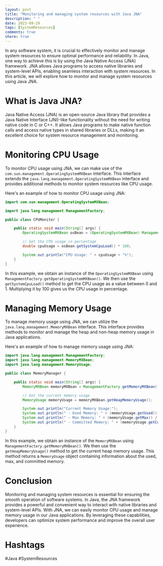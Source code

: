 ```yaml
---
layout: post
title: "Monitoring and managing system resources with Java JNA"
description: " "
date: 2023-09-29
tags: [SystemResources]
comments: true
share: true
---
```


In any software system, it is crucial to effectively monitor and manage system resources to ensure optimal performance and reliability. In Java, one way to achieve this is by using the Java Native Access (JNA) framework. JNA allows Java programs to access native libraries and system-level APIs, enabling seamless interaction with system resources. In this article, we will explore how to monitor and manage system resources using Java JNA.

# What is Java JNA?

Java Native Access (JNA) is an open-source Java library that provides a Java Native Interface (JNI)-like functionality without the need for writing native code in C or C++. It allows Java programs to make native function calls and access native types in shared libraries or DLLs, making it an excellent choice for system resource management and monitoring.

# Monitoring CPU Usage

To monitor CPU usage using JNA, we can make use of the `com.sun.management.OperatingSystemMXBean` interface. This interface extends the `java.lang.management.OperatingSystemMXBean` interface and provides additional methods to monitor system resources like CPU usage.

Here's an example of how to monitor CPU usage using JNA:

```java
import com.sun.management.OperatingSystemMXBean;

import java.lang.management.ManagementFactory;

public class CPUMonitor {

    public static void main(String[] args) {
        OperatingSystemMXBean osBean = (OperatingSystemMXBean) ManagementFactory.getOperatingSystemMXBean();

        // Get the CPU usage in percentage
        double cpuUsage = osBean.getSystemCpuLoad() * 100;

        System.out.println("CPU Usage: " + cpuUsage + "%");
    }
}
```

In this example, we obtain an instance of the `OperatingSystemMXBean` using `ManagementFactory.getOperatingSystemMXBean()`. We then use the `getSystemCpuLoad()` method to get the CPU usage as a value between 0 and 1. Multiplying it by 100 gives us the CPU usage in percentage.

# Managing Memory Usage

To manage memory usage using JNA, we can utilize the `java.lang.management.MemoryMXBean` interface. This interface provides methods to monitor and manage the heap and non-heap memory usage in Java applications.

Here's an example of how to manage memory usage using JNA:

```java
import java.lang.management.ManagementFactory;
import java.lang.management.MemoryMXBean;
import java.lang.management.MemoryUsage;

public class MemoryManager {

    public static void main(String[] args) {
        MemoryMXBean memoryMXBean = ManagementFactory.getMemoryMXBean();

        // Get the current memory usage
        MemoryUsage memoryUsage = memoryMXBean.getHeapMemoryUsage();

        System.out.println("Current Memory Usage:");
        System.out.println(" - Used Memory: " + (memoryUsage.getUsed() / (1024 * 1024)) + " MB");
        System.out.println(" - Max Memory: " + (memoryUsage.getMax() / (1024 * 1024)) + " MB");
        System.out.println(" - Committed Memory: " + (memoryUsage.getCommitted() / (1024 * 1024)) + " MB");
    }
}
```

In this example, we obtain an instance of the `MemoryMXBean` using `ManagementFactory.getMemoryMXBean()`. We then use the `getHeapMemoryUsage()` method to get the current heap memory usage. This method returns a `MemoryUsage` object containing information about the used, max, and committed memory. 

# Conclusion

Monitoring and managing system resources is essential for ensuring the smooth operation of software systems. In Java, the JNA framework provides a powerful and convenient way to interact with native libraries and system-level APIs. With JNA, we can easily monitor CPU usage and manage memory usage in our Java applications. By leveraging these capabilities, developers can optimize system performance and improve the overall user experience.

# Hashtags
#Java #SystemResources